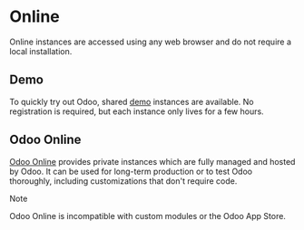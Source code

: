 # Online

Online instances are accessed using any web browser and do not require a
local installation.

## Demo

To quickly try out Odoo, shared [demo](https://demo.odoo.com) instances
are available. No registration is required, but each instance only lives
for a few hours.

## Odoo Online

[Odoo Online](https://www.odoo.com/trial) provides private instances
which are fully managed and hosted by Odoo. It can be used for long-term
production or to test Odoo thoroughly, including customizations that
don't require code.

<div class="note">

<div class="title">

Note

</div>

Odoo Online is incompatible with custom modules or the Odoo App Store.

</div>
